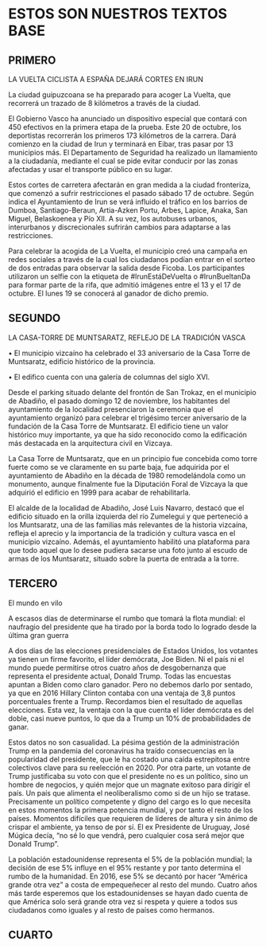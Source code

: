 # ESTOS SON NUESTROS TEXTOS BASE

## PRIMERO

LA VUELTA CICLISTA A ESPAÑA DEJARÁ CORTES EN IRUN

La ciudad guipuzcoana se ha preparado para acoger La Vuelta, que recorrerá un trazado de 8 kilómetros a través de la ciudad. 

El Gobierno Vasco ha anunciado un dispositivo especial que contará con 450 efectivos en la primera etapa de la prueba. Este 20 de octubre, los deportistas recorrerán los primeros 173 kilómetros de la carrera. Dará comienzo en la ciudad de Irun y terminará en Eibar, tras pasar por 13 municipios más. El Departamento de Seguridad ha realizado un llamamiento a la ciudadanía, mediante el cual se pide evitar conducir por las zonas afectadas y usar el transporte público en su lugar. 

Estos cortes de carretera afectarán en gran medida a la ciudad fronteriza, que comenzó a sufrir restricciones el pasado sábado 17 de octubre. Según indica el Ayuntamiento de Irun se verá influido el tráfico en los barrios de Dumboa, Santiago-Beraun, Artia-Azken Portu, Arbes, Lapice, Anaka, San Miguel, Belaskoenea y Pío XII. A su vez, los autobuses urbanos, interurbanos y discrecionales sufrirán cambios para adaptarse a las restricciones. 

Para celebrar la acogida de La Vuelta, el municipio creó una campaña en redes sociales a través de la cual los ciudadanos podían entrar en el sorteo de dos entradas para observar la salida desde Ficoba. Los participantes utilizaron un selfie con la etiqueta de #IrunEstáDeVuelta o #IrunBueltanDa para formar parte de la rifa, que admitió imágenes entre el 13 y el 17 de octubre. El lunes 19 se conocerá al ganador de dicho premio. 

## SEGUNDO

LA CASA-TORRE DE MUNTSARATZ, REFLEJO DE LA TRADICIÓN VASCA

•	El municipio vizcaíno ha celebrado el 33 aniversario de la Casa Torre de Muntsaratz, edificio histórico de la provincia.

•	El edifico cuenta con una galería de columnas del siglo XVI.

Desde el parking situado delante del frontón de San Trokaz, en el municipio de Abadiño, el pasado domingo 12 de noviembre, los habitantes del ayuntamiento de la localidad presenciaron la ceremonia que el ayuntamiento organizó para celebrar el trigésimo tercer aniversario de la fundación de la Casa Torre de Muntsaratz. El edificio tiene un valor histórico muy importante, ya que ha sido reconocido como la edificación más destacada en la arquitectura civil en Vizcaya.

La Casa Torre de Muntsaratz, que en un principio fue concebida como torre fuerte como se ve claramente en su parte baja, fue adquirida por el ayuntamiento de Abadiño en la década de 1980 remodelándola como un monumento, aunque finalmente fue la Diputación Foral de Vizcaya la que adquirió el edificio en 1999 para acabar de rehabilitarla.

El alcalde de la localidad de Abadiño, José Luis Navarro, destacó que el edificio situado en la orilla izquierda del río Zumelegui y que perteneció a los Muntsaratz, una de las familias más relevantes de la historia vizcaína, refleja el aprecio y la importancia de la tradición y cultura vasca en el municipio vizcaíno. Además, el ayuntamiento habilitó una plataforma para que todo aquel que lo desee pudiera sacarse una foto junto al escudo de armas de los Muntsaratz, situado sobre la puerta de entrada a la torre.

## TERCERO

El mundo en vilo

A escasos días de determinarse el rumbo que tomará la flota mundial: el naufragio del presidente que ha tirado por la borda todo lo logrado desde la última gran guerra 

A dos días de las elecciones presidenciales de Estados Unidos, los votantes ya tienen un firme favorito, el líder demócrata, Joe Biden. Ni el país ni el mundo puede permitirse otros cuatro años de desgobernanza que representa el presidente actual, Donald Trump. Todas las encuestas apuntan a Biden como claro ganador. Pero no debemos darlo por sentado, ya que en 2016 Hillary Clinton contaba con una ventaja de 3,8 puntos porcentuales frente a Trump. Recordamos bien el resultado de aquellas elecciones. Esta vez, la ventaja con la que cuenta el líder demócrata es del doble, casi nueve puntos, lo que da a Trump un 10% de probabilidades de ganar. 

Estos datos no son casualidad. La pésima gestión de la administración Trump en la pandemia del coronavirus ha traído consecuencias en la popularidad del presidente, que le ha costado una caída estrepitosa entre colectivos clave para su reelección en 2020. Por otra parte, un votante de Trump justificaba su voto con que el presidente no es un político, sino un hombre de negocios, y quién mejor que un magnate exitoso para dirigir el país. Un país que alimenta el neoliberalismo como si de un hijo se tratase. Precisamente un político competente y digno del cargo es lo que necesita en estos momentos la primera potencia mundial, y por tanto el resto de los países. Momentos difíciles que requieren de líderes de altura y sin ánimo de crispar el ambiente, ya tenso de por sí. El ex Presidente de Uruguay, José Múgica decía, “no sé lo que vendrá, pero cualquier cosa será mejor que Donald Trump”. 

La población estadounidense representa el 5% de la población mundial; la decisión de ese 5% influye en el 95% restante y por tanto determina el rumbo de la humanidad. En 2016, ese 5% se decantó por hacer “América grande otra vez” a costa de empequeñecer al resto del mundo. Cuatro años más tarde esperemos que los estadounidenses se hayan dado cuenta de que América solo será grande otra vez si respeta y quiere a todos sus ciudadanos como iguales y al resto de países como hermanos.

## CUARTO

